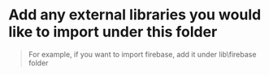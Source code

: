 # Add any external libraries you would like to import under this folder

> For example, if you want to import firebase, add it under lib\firebase folder
